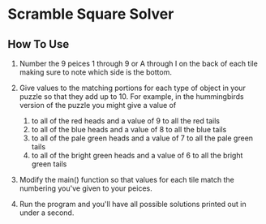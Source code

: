 # Scramble Square Solver

## How To Use

1.  Number the 9 peices 1 through 9 or A through I on the back of each tile making sure to note which side is the bottom.
2.  Give values to the matching portions for each type of object in your puzzle so that they add up to 10.  For example, in the hummingbirds version of the puzzle you might give a value of
    1. to all of the red heads and a value of 9 to all the red tails
    2. to all of the blue heads and a value of 8 to all the blue tails
    3. to all of the pale green heads and a value of 7 to all the pale green tails
    4. to all of the bright green heads and a value of 6 to all the bright green tails

3.  Modify the main() function so that values for each tile match the numbering you've given to your peices.
4.  Run the program and you'll have all possible solutions printed out in under a second.
